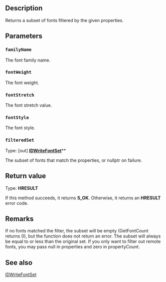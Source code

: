 ## Description

Returns a subset of fonts filtered by the given properties.

## Parameters

### `familyName`

The font family name.

### `fontWeight`

The font weight.

### `fontStretch`

The font stretch value.

### `fontStyle`

The font style.

### `filteredSet`

Type: [out] **[IDWriteFontSet](https://learn.microsoft.com/windows/win32/api/dwrite_3/nn-dwrite_3-idwritefontset)****

The subset of fonts that match the properties, or nullptr on failure.

## Return value

Type: **HRESULT**

If this method succeeds, it returns **S_OK**. Otherwise, it returns an **HRESULT** error code.

## Remarks

If no fonts matched the filter, the subset will be empty (GetFontCount returns 0), but the function does not return an error. The subset will
always be equal to or less than the original set. If you only want to filter out remote fonts, you may pass null in properties and zero in propertyCount.

## See also

[IDWriteFontSet](https://learn.microsoft.com/windows/win32/api/dwrite_3/nn-dwrite_3-idwritefontset)